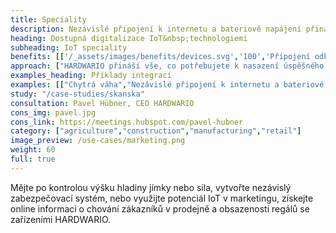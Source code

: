 ```yaml
---
title: Speciality
description: Nezávislé připojení k internetu a bateriové napájení přináší celou řadu nových možností a příležitostí k&nbsp;disrupci.
heading: Dostupná digitalizace IoT&nbsp;technologiemi
subheading: IoT speciality
benefits: [['/_assets/images/benefits/devices.svg','100','Připojení odkudkoliv','Rozvoj LPWAN sítí umožnil připojit zařízení k internetu odkudkoliv a&nbsp;komunikvat s nízkou spotřebou elektrické energie.'],['/_assets/images/benefits/batteries.svg','100','Dlouholetý provoz na baterie','LPWAN a skvělý power-management našich zařízení znamenají roky provozu na baterie.'],['/_assets/images/benefits/scalable.svg','100','Snadná integrace','Podporujeme celou řadu HW rozhraní, protokolů, naše API umožňuje data integrovat s libovolným systémem.']]
approach: ["HARDWARIO přináší vše, co potřebujete k nasazení úspěšného IoT projektu - od zařízení po cloudové prostředí a API.","Naše nabídka produktů a služeb zahrnuje IoT zařízení a senzory, jednoduše připojitelné odkukoliv k internetu prostřednictvím LPWAN sítí, konektivitu, cloudové prostředí pro správu zařízení a&nbsp;API pro integraci s dalšími systémy."]
examples_heading: Příklady integrací
examples: [["Chytrá váha","Nezávislé připojení k internetu a bateriové napájení. Data o množství a objemu produktů nebo marketingová data o chování zákazníků u regálu."],["Měření vzdálenosti","Ultrazvukové měření vzdálenosti pro zjištění výšky hladiny jímky, studny nebo množství materiálu v silu. "],["Zabezpečovací systémy","Detekce pohybu, manipulace, otevření dveří nebo úniku plynů ve spojení s bateriovým provozem a připojením k internetu přináší mnoho nových příležitostí."]]
study: "/case-studies/skanska"
consultation: Pavel Hübner, CEO HARDWARIO
cons_img: pavel.jpg
cons_link: https://meetings.hubspot.com/pavel-hubner
category: ["agriculture","construction","manufacturing","retail"]
image_preview: /use-cases/marketing.png
weight: 60
full: true
---
```


Mějte po kontrolou výšku hladiny jímky nebo sila, vytvořte nezávislý zabezpečovací systém, nebo využijte potenciál IoT v marketingu, získejte online informaci o chování zákazníků v&nbsp;prodejně a&nbsp;obsazenosti regálů se zařízeními HARDWARIO.
